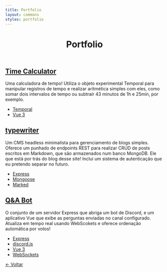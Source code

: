 ```yaml
---
title: Portfolio
layout: commons
styles: portfolio
---
```


<header>

# Portfolio

</header>

<main>
<article>

## [Time Calculator](https://peruibeloko.github.io/time-calculator/)

Uma calculadora de tempo! Utiliza o objeto experimental Temporal para manipular registros de tempo e realizar aritmética simples com eles, como somar dois intervalos de tempo ou subtraír 43 minutos de 1h e 25min, por exemplo.

- [Temporal](https://github.com/tc39/proposal-temporal)
- [Vue 3](https://github.com/vuejs/vue)

</article>
<article>

## [typewriter](https://github.com/Peruibeloko/typewriter/)

Um CMS headless minimalista para gerenciamento de blogs simples. Oferece um punhado de endpoints REST para realizar CRUD de posts escritos em Markdown, que são armazenados num banco MongoDB. Ele que está por trás do blog desse site! Inclui um sistema de autenticação que eu pretendo separar no futuro.

- [Express](https://github.com/expressjs/express)
- [Mongoose](https://github.com/Automattic/mongoose)
- [Marked](https://github.com/markedjs/marked)

</article>
<article>

## [Q&A Bot](https://github.com/Peruibeloko/qnabot/)

O conjunto de um servidor Express que abriga um bot de Discord, e um aplicativo Vue que exibe as perguntas enviadas no canal configurado. Atualiza em tempo real usando WebScokets e oferece ordenação automática por votos!

- [Express](https://github.com/expressjs/express)
- [discord.js](https://github.com/discordjs/discord.js)
- [Vue 3](https://github.com/vuejs/vue)
- [WebSockets](https://developer.mozilla.org/en-US/docs/Web/API/WebSockets_API)

</article>
</main>

<footer>

[← Voltar](/)

</footer>